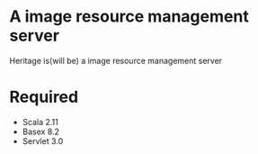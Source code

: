 # A image resource management server

Heritage is(will be) a image resource management server

# Required

* Scala 2.11
* Basex 8.2
* Servlet 3.0


